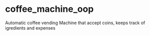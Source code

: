 # coffee_machine_oop
Automatic coffee vending Machine that accept coins, keeps track of igredients and expenses
